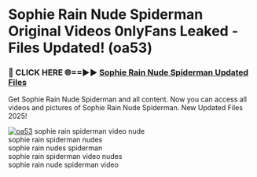 # Sophie Rain Nude Spiderman Original Videos 0nlyFans Leaked - Files Updated! (oa53)

<h3>🔴 CLICK HERE 🌐==►► <a href="https://tinyurl.com/5h6xmrr3" rel="nofollow">Sophie Rain Nude Spiderman Updated Files</a></h3>

Get Sophie Rain Nude Spiderman and all content. Now you can access all videos and pictures of Sophie Rain Nude Spiderman. New Updated Files 2025!

[![oa53](https://i.imgur.com/KVD873Z.gif)](https://tinyurl.com/5h6xmrr3)
sophie rain spiderman video nude<br>
sophie rain spiderman nudes<br>
sophie rain nudes spiderman<br>
sophie rain spiderman video nudes<br>
sophie rain nude spiderman video